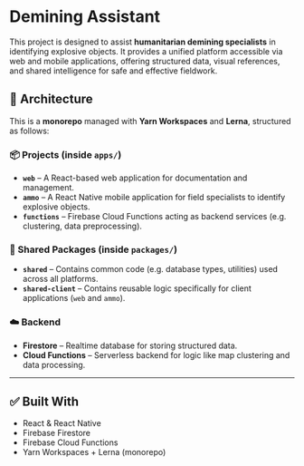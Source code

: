 # Demining Assistant

This project is designed to assist **humanitarian demining specialists** in identifying explosive objects. It provides a unified platform accessible via web and mobile applications, offering structured data, visual references, and shared intelligence for safe and effective fieldwork.

## 🔧 Architecture

This is a **monorepo** managed with **Yarn Workspaces** and **Lerna**, structured as follows:

### 📦 Projects (inside `apps/`)
- **`web`** – A React-based web application for documentation and management.
- **`ammo`** – A React Native mobile application for field specialists to identify explosive objects.
- **`functions`** – Firebase Cloud Functions acting as backend services (e.g. clustering, data preprocessing).

### 🧩 Shared Packages (inside `packages/`)
- **`shared`** – Contains common code (e.g. database types, utilities) used across all platforms.
- **`shared-client`** – Contains reusable logic specifically for client applications (`web` and `ammo`).

### ☁️ Backend
- **Firestore** – Realtime database for storing structured data.
- **Cloud Functions** – Serverless backend for logic like map clustering and data processing.

---

## ✅ Built With
- React & React Native
- Firebase Firestore
- Firebase Cloud Functions
- Yarn Workspaces + Lerna (monorepo)